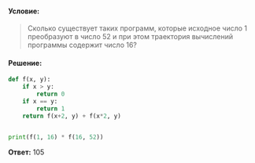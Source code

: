 #### Условие:
>  Сколько существует таких программ, которые исходное число 1 преобразуют в число 52 и при этом траектория вычислений программы содержит число 16?

#### Решение:
```python
def f(x, y):
    if x > y:
        return 0
    if x == y:
        return 1
    return f(x+2, y) + f(x*2, y)


print(f(1, 16) * f(16, 52))
```

**Ответ:** 105
